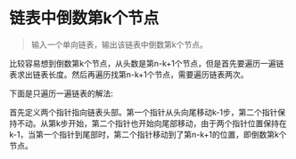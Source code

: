 # 链表中倒数第k个节点

> 输入一个单向链表，输出该链表中倒数第k个节点。

比较容易想到倒数第k个节点，从头数是第n-k+1个节点，但是首先要遍历一遍链表求出链表长度。然后再遍历找第n-k+1个节点，需要遍历链表两次。

下面是只遍历一遍链表的解法:

首先定义两个指针指向链表头部。第一个指针从头向尾移动k-1步，第二个指针保持不动。从第k步开始，第二个指针也开始向尾部移动，由于两个指针位置保持在k-1，当第一个指针到尾部时，第二个指针移动到了第n-k+1的位置，即倒数第k个节点。